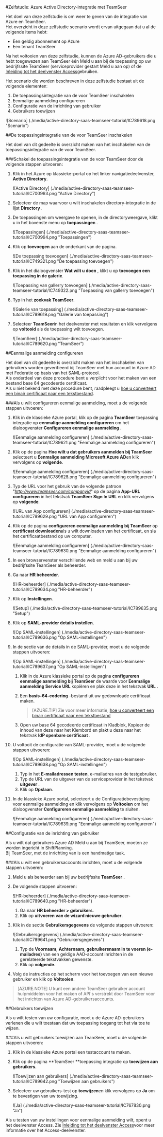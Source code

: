 <properties 
    pageTitle="Zelfstudie: Azure Active Directory-integratie met TeamSeer | Microsoft Azure" 
    description="Meer informatie over het gebruiken van TeamSeer met Azure Active Directory om in te schakelen voor eenmalige aanmelding, geautomatiseerde inrichting en meer!" 
    services="active-directory" 
    authors="jeevansd"  
    documentationCenter="na" 
    manager="femila"/>
<tags 
    ms.service="active-directory" 
    ms.devlang="na" 
    ms.topic="article" 
    ms.tgt_pltfrm="na" 
    ms.workload="identity" 
    ms.date="09/11/2016" 
    ms.author="jeedes" />

#<a name="tutorial-azure-active-directory-integration-with-teamseer"></a>Zelfstudie: Azure Active Directory-integratie met TeamSeer
  
Het doel van deze zelfstudie is om weer te geven van de integratie van Azure en TeamSeer.  
Het overzicht in deze zelfstudie scenario wordt ervan uitgegaan dat u al de volgende items hebt:

-   Een geldig abonnement op Azure
-   Een tenant TeamSeer
  
Na het voltooien van deze zelfstudie, kunnen de Azure AD-gebruikers die u hebt toegewezen aan TeamSeer één Meld u aan bij de toepassing op uw bedrijfssite TeamSeer (serviceprovider gestart Meld u aan op) of de [Inleiding tot het deelvenster Access](active-directory-saas-access-panel-introduction.md)gebruiken.
  
Het scenario die worden beschreven in deze zelfstudie bestaat uit de volgende elementen:

1.  De toepassingsintegratie van de voor TeamSeer inschakelen
2.  Eenmalige aanmelding configureren
3.  Configuratie van de inrichting van gebruiker
4.  Gebruikers toewijzen

![Scenario] (./media/active-directory-saas-teamseer-tutorial/IC789618.png "Scenario")

##<a name="enabling-the-application-integration-for-teamseer"></a>De toepassingsintegratie van de voor TeamSeer inschakelen
  
Het doel van dit gedeelte is overzicht maken van het inschakelen van de toepassingsintegratie van de voor TeamSeer.

###<a name="to-enable-the-application-integration-for-teamseer-perform-the-following-steps"></a>Schakel de toepassingsintegratie van de voor TeamSeer door de volgende stappen uitvoeren:

1.  Klik in het Azure op klassieke-portal op het linker navigatiedeelvenster, **Active Directory**.

    ![Active Directory] (./media/active-directory-saas-teamseer-tutorial/IC700993.png "Active Directory")

2.  Selecteer de map waarvoor u wilt inschakelen directory-integratie in de lijst **Directory** .

3.  De toepassingen om weergave te openen, in de directoryweergave, klikt u in het bovenste menu op **toepassingen** .

    ![Toepassingen] (./media/active-directory-saas-teamseer-tutorial/IC700994.png "Toepassingen")

4.  Klik op **toevoegen** aan de onderkant van de pagina.

    ![De toepassing toevoegen] (./media/active-directory-saas-teamseer-tutorial/IC749321.png "De toepassing toevoegen")

5.  Klik in het dialoogvenster **Wat wilt u doen** , klikt u op **toevoegen een toepassing in de galerie**.

    ![Toepassing van gallerry toevoegen] (./media/active-directory-saas-teamseer-tutorial/IC749322.png "Toepassing van gallerry toevoegen")

6.  Typ in het **zoekvak** **TeamSeer**.

    ![Galerie van toepassing] (./media/active-directory-saas-teamseer-tutorial/IC789619.png "Galerie van toepassing")

7.  Selecteer **TeamSeer**in het deelvenster met resultaten en klik vervolgens op **voltooid** als de toepassing wilt toevoegen.

    ![TeamSeer] (./media/active-directory-saas-teamseer-tutorial/IC789620.png "TeamSeer")

##<a name="configuring-single-sign-on"></a>Eenmalige aanmelding configureren
  
Het doel van dit gedeelte is overzicht maken van het inschakelen van gebruikers worden geverifieerd bij TeamSeer met hun account in Azure AD met Federatie op basis van het SAML-protocol.  
Als onderdeel van deze procedure bent u verplicht voor het maken van een bestand base 64 gecodeerde certificaat.  
Als u niet bekend met deze procedure bent, raadpleegt u [hoe u converteert een binair certificaat naar een tekstbestand](http://youtu.be/PlgrzUZ-Y1o).

###<a name="to-configure-single-sign-on-perform-the-following-steps"></a>Als u wilt configureren eenmalige aanmelding, moet u de volgende stappen uitvoeren:

1.  Klik in de klassieke Azure portal, klik op de pagina **TeamSeer** toepassing integratie op **eenmalige aanmelding configureren** om het dialoogvenster **Configureren eenmalige aanmelding** .

    ![Eenmalige aanmelding configureren] (./media/active-directory-saas-teamseer-tutorial/IC789621.png "Eenmalige aanmelding configureren")

2.  Klik op de pagina **Hoe wilt u dat gebruikers aanmelden bij TeamSeer** selecteert u **Eenmalige aanmelding Microsoft Azure AD**en klik vervolgens op **volgende**.

    ![Eenmalige aanmelding configureren] (./media/active-directory-saas-teamseer-tutorial/IC789628.png "Eenmalige aanmelding configureren")

3.  Typ de URL voor het gebruik van de volgende patroon "*http://www.teamseer.com/companyid*" op de pagina **App-URL configureren** in het tekstvak **TeamSeer Sign In URL** en klik vervolgens op **volgende**.

    ![URL van App configureren] (./media/active-directory-saas-teamseer-tutorial/IC789629.png "URL van App configureren")

4.  Klik op de pagina **configureren eenmalige aanmelding bij TeamSeer** op **certificaat downloaden**als u wilt downloaden van het certificaat, en sla het certificaatbestand op uw computer.

    ![Eenmalige aanmelding configureren] (./media/active-directory-saas-teamseer-tutorial/IC789630.png "Eenmalige aanmelding configureren")

5.  In een browservenster verschillende web en meld u aan bij uw bedrijfssite TeamSeer als beheerder.

6.  Ga naar **HR beheerder**.

    ![HR-beheerder] (./media/active-directory-saas-teamseer-tutorial/IC789634.png "HR-beheerder")

7.  Klik op **Instellingen**.

    ![Setup] (./media/active-directory-saas-teamseer-tutorial/IC789635.png "Setup")

8.  Klik op **SAML-provider details instellen**.

    ![Op SAML-instellingen] (./media/active-directory-saas-teamseer-tutorial/IC789636.png "Op SAML-instellingen")

9.  In de sectie van de details in de SAML-provider, moet u de volgende stappen uitvoeren:

    ![Op SAML-instellingen] (./media/active-directory-saas-teamseer-tutorial/IC789637.png "Op SAML-instellingen")

    1.  Klik in de Azure klassieke portal op de pagina **configureren eenmalige aanmelding bij TeamSeer** de waarde voor **Eenmalige aanmelding Service URL** kopiëren en plak deze in het tekstvak **URL** .
    2.  Een **basis-64-codering** -bestand uit uw gedownloade certificaat maken.  

        >[AZURE.TIP] Zie voor meer informatie, [hoe u converteert een binair certificaat naar een tekstbestand](http://youtu.be/PlgrzUZ-Y1o)

    3.  Open uw base 64 gecodeerde certificaat in Kladblok, Kopieer de inhoud van deze naar het Klembord en plakt u deze naar het tekstvak **IdP openbare certificaat** .

10. U voltooit de configuratie van SAML-provider, moet u de volgende stappen uitvoeren:

    ![Op SAML-instellingen] (./media/active-directory-saas-teamseer-tutorial/IC789638.png "Op SAML-instellingen")

    1.  Typ in het **E-mailadressen testen**, e-mailadres van de testgebruiker.
    2.  Typ de URL van de uitgever van de serviceprovider in het tekstvak **uitgever** .
    3.  Klik op **Opslaan**.

11. In de klassieke Azure portal, selecteert u de Configuratiebevestiging voor eenmalige aanmelding en klik vervolgens op **Voltooien** om het dialoogvenster **Configureren eenmalige aanmelding** te sluiten.

    ![Eenmalige aanmelding configureren] (./media/active-directory-saas-teamseer-tutorial/IC789639.png "Eenmalige aanmelding configureren")

##<a name="configuring-user-provisioning"></a>Configuratie van de inrichting van gebruiker
  
Als u wilt dat gebruikers Azure AD Meld u aan bij TeamSeer, moeten ze worden ingericht in ShiftPlanning.  
Bij TeamSeer, met de inrichting van is een handmatige taak.

###<a name="to-provision-a-user-accounts-perform-the-following-steps"></a>Als u wilt een gebruikersaccounts inrichten, moet u de volgende stappen uitvoeren:

1.  Meld u als beheerder aan bij uw bedrijfssite **TeamSeer** .

2.  De volgende stappen uitvoeren:

    ![HR-beheerder] (./media/active-directory-saas-teamseer-tutorial/IC789640.png "HR-beheerder")

    1.  Ga naar **HR beheerder \> gebruikers**.
    2.  Klik op **uitvoeren van de wizard nieuwe gebruiker**.

3.  Klik in de sectie **Gebruikersgegevens** de volgende stappen uitvoeren:

    ![Gebruikersgegevens] (./media/active-directory-saas-teamseer-tutorial/IC789641.png "Gebruikersgegevens")

    1.  Typ de **Voornaam**, **Achternaam**, **gebruikersnaam in te voeren (e-mailadres)** van een geldige AAD-account inrichten in de gerelateerde tekstvakken gewenste.
    2.  Klik op **volgende**.

4.  Volg de instructies op het scherm voor het toevoegen van een nieuwe gebruiker en klik op **Voltooien**.

>[AZURE.NOTE] U kunt een andere TeamSeer gebruiker account hulpmiddelen voor het maken of API's verstrekt door TeamSeer voor het inrichten van Azure AD-gebruikersaccounts.

##<a name="assigning-users"></a>Gebruikers toewijzen
  
Als u wilt testen van uw configuratie, moet u de Azure AD-gebruikers verlenen die u wilt toestaan dat uw toepassing toegang tot het via toe te wijzen.

###<a name="to-assign-users-to-teamseer-perform-the-following-steps"></a>Als u wilt gebruikers toewijzen aan TeamSeer, moet u de volgende stappen uitvoeren:

1.  Klik in de klassieke Azure portal een testaccount te maken.

2.  Klik op de pagina **TeamSeer **toepassing integratie op **toewijzen aan gebruikers**.

    ![Toewijzen aan gebruikers] (./media/active-directory-saas-teamseer-tutorial/IC789642.png "Toewijzen aan gebruikers")

3.  Selecteer uw gebruikers-test op **toewijzen**en klik vervolgens op **Ja** om te bevestigen van uw toewijzing.

    ![Ja] (./media/active-directory-saas-teamseer-tutorial/IC767830.png "Ja")
  
Als u testen van uw instellingen voor eenmalige aanmelding wilt, opent u het deelvenster Access. Zie [Inleiding tot het deelvenster Access](active-directory-saas-access-panel-introduction.md)voor meer informatie over het Access-deelvenster.